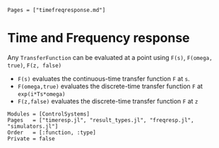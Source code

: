 ```@index
Pages = ["timefreqresponse.md"]
```

# Time and Frequency response

Any `TransferFunction` can be evaluated at a point using
`F(s)`, `F(omega, true)`, `F(z, false)`

- `F(s)` evaluates the continuous-time transfer function `F` at `s`.
- `F(omega,true)` evaluates the discrete-time transfer function `F` at `exp(i*Ts*omega)`
- `F(z,false)` evaluates the discrete-time transfer function `F` at `z`

```@autodocs
Modules = [ControlSystems]
Pages   = ["timeresp.jl", "result_types.jl", "freqresp.jl", "simulators.jl"]
Order   = [:function, :type]
Private = false
```
